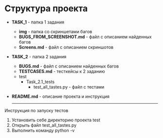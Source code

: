 # Структура проекта

- **TASK_1** - папка 1 задания  
  - **img** - папка со скриншетами багов  
  - **BUGS_FROM_SCREENSHOT.md** - файл с описанием найденных багов  
  - **Screens.md** - файл с описанием скриншотов  

- **TASK_2** - папка 2 задания  
  - **BUGS.md** - файл с описанием найденных багов  
  - **TESTCASES.md** - тесткейсы к 2 заданию
  - test
    - Task_2.1_tests
      - test_all_tastes.py - файл с тестами
- **README.md** - описание проекта и инструкция

  ---

Инструкция по запуску тестов
1) Установить себе директорию проекта test
2) Открыть файл test_all_tastes.py
3) Выполнить команду python -v  

